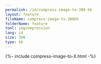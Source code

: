 ```yaml
---
permalink: /id/compress-image-to-388-kb
layout: feature
fileName: compress-image-to-388kb
folderName: feature
tool: imgcompression
lang: id
size: 388
type: kb
---
```


{%- include compress-image-to-X.html -%}

